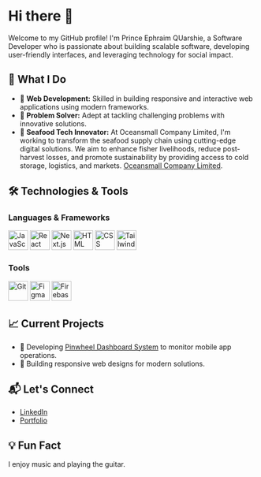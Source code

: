 # Hi there 👋

Welcome to my GitHub profile! I'm Prince Ephraim QUarshie, a Software Developer who is passionate about building scalable software, developing user-friendly interfaces, and leveraging technology for social impact.

## 🌟 What I Do
- 🚀 **Web Development:** Skilled in building responsive and interactive web applications using modern frameworks.
- 🧠 **Problem Solver:** Adept at tackling challenging problems with innovative solutions.
- 🦐 **Seafood Tech Innovator:** At Oceansmall Company Limited, I'm working to transform the seafood supply chain using cutting-edge digital solutions. We aim to enhance fisher livelihoods, reduce post-harvest losses, and promote sustainability by providing access to cold storage, logistics, and markets. [Oceansmall Company Limited](https://oceansmall.com).

## 🛠️ Technologies & Tools
### Languages & Frameworks
<p align="left">
  <img src="https://cdn.jsdelivr.net/gh/devicons/devicon/icons/javascript/javascript-original.svg" alt="JavaScript" width="40" height="40" />
  <img src="https://cdn.jsdelivr.net/gh/devicons/devicon/icons/react/react-original.svg" alt="React" width="40" height="40" />
  <img src="https://cdn.jsdelivr.net/gh/devicons/devicon/icons/nextjs/nextjs-original.svg" alt="Next.js" width="40" height="40" />
  <img src="https://cdn.jsdelivr.net/gh/devicons/devicon/icons/html5/html5-original.svg" alt="HTML" width="40" height="40" />
  <img src="https://cdn.jsdelivr.net/gh/devicons/devicon/icons/css3/css3-original.svg" alt="CSS" width="40" height="40" />
  <img src="https://upload.wikimedia.org/wikipedia/commons/thumb/d/d5/Tailwind_CSS_Logo.svg/2560px-Tailwind_CSS_Logo.svg.png" alt="Tailwind CSS" width="40" height="40" />
</p>

### Tools
<p align="left">
  <img src="https://cdn.jsdelivr.net/gh/devicons/devicon/icons/git/git-original.svg" alt="Git" width="40" height="40" />
  <img src="https://cdn.jsdelivr.net/gh/devicons/devicon/icons/figma/figma-original.svg" alt="Figma" width="40" height="40" />
  <img src="https://cdn.jsdelivr.net/gh/devicons/devicon/icons/firebase/firebase-plain.svg" alt="Firebase" width="40" height="40" />
</p>

## 📈 Current Projects
- 🌱 Developing [Pinwheel Dashboard System](#) to monitor mobile app operations.
- 🧩 Building responsive web designs for modern solutions.

## 📬 Let's Connect
- [LinkedIn](https://linkedin.com/in/your-profile)
- [Portfolio](www.linkedin.com/in/prince-e-quarshie)

## 💡 Fun Fact
I enjoy music and playing the guitar.
